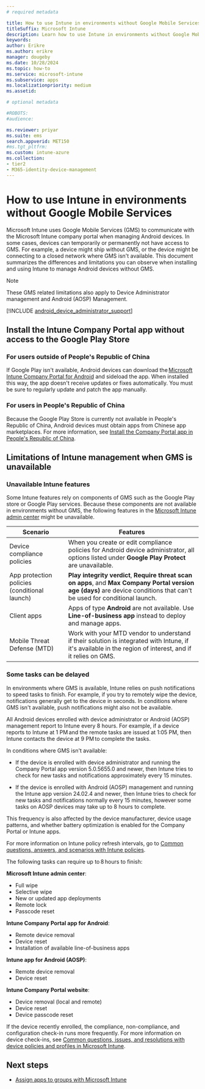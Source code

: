 ```yaml
---
# required metadata

title: How to use Intune in environments without Google Mobile Services
titleSuffix: Microsoft Intune
description: Learn how to use Intune in environments without Google Mobile Services.
keywords:
author: Erikre
ms.author: erikre
manager: dougeby
ms.date: 10/28/2024
ms.topic: how-to
ms.service: microsoft-intune
ms.subservice: apps
ms.localizationpriority: medium
ms.assetid: 

# optional metadata

#ROBOTS:
#audience:

ms.reviewer: priyar
ms.suite: ems
search.appverid: MET150
#ms.tgt_pltfrm:
ms.custom: intune-azure
ms.collection:
- tier2
- M365-identity-device-management
---
```


# How to use Intune in environments without Google Mobile Services

Microsoft Intune uses Google Mobile Services (GMS) to communicate with the Microsoft Intune company portal when managing Android devices. In some cases, devices can temporarily or permanently not have access to GMS. For example, a device might ship without GMS, or the device might be connecting to a closed network where GMS isn't available. This document summarizes the differences and limitations you can observe when installing and using Intune to manage Android devices without GMS.

> [!NOTE]
> These GMS related limitations also apply to Device Administrator management and Android (AOSP) Management.

[!INCLUDE [android_device_administrator_support](../includes/android-device-administrator-support.md)]

## Install the Intune Company Portal app without access to the Google Play Store

### For users outside of People's Republic of China

If Google Play isn't available, Android devices can download the [Microsoft Intune Company Portal for Android](https://www.microsoft.com/download/details.aspx?id=49140) and sideload the app. When installed this way, the app doesn't receive updates or fixes automatically. You must be sure to regularly update and patch the app manually.

### For users in People's Republic of China

Because the Google Play Store is currently not available in People's Republic of China, Android devices must obtain apps from Chinese app marketplaces. For more information, see [Install the Company Portal app in People's Republic of China](../user-help/install-company-portal-android-china.md).

## Limitations of Intune management when GMS is unavailable

### Unavailable Intune features

Some Intune features rely on components of GMS such as the Google Play store or Google Play services. Because these components are not available in environments without GMS, the following features in the [Microsoft Intune admin center](https://go.microsoft.com/fwlink/?linkid=2109431) might be unavailable.  

| Scenario  | Features  |
|---|---|
| Device compliance policies  | When you create or edit compliance policies for Android device administrator, all options listed under **Google Play Protect** are unavailable.  |
| App protection policies (conditional launch)  | **Play integrity verdict**, **Require threat scan on apps**, and **Max Company Portal version age (days)** are device conditions that can't be used for conditional launch.  |
| Client apps  | Apps of type **Android** are not available. Use **Line-of-business app** instead to deploy and manage apps.  |
| Mobile Threat Defense (MTD)  | Work with your MTD vendor to understand if their solution is integrated with Intune, if it's available in the region of interest, and if it relies on GMS.  |

### Some tasks can be delayed

In environments where GMS is available, Intune relies on push notifications to speed tasks to finish. For example, if you try to remotely wipe the device, notifications generally get to the device in seconds. In conditions where GMS isn't available, push notifications might also not be available.

All Android devices enrolled with device administrator or Android (AOSP) management report to Intune every 8 hours. For example, if a device reports to Intune at 1 PM and the remote tasks are issued at 1:05 PM, then Intune contacts the device at 9 PM to complete the tasks.

In conditions where GMS isn't available:

- If the device is enrolled with device administrator and running the Company Portal app version 5.0.5655.0 and newer, then Intune tries to check for new tasks and notifications approximately every 15 minutes.

- If the device is enrolled with Android (AOSP) management and running the Intune app version 24.02.4 and newer, then Intune tries to check for new tasks and notifications normally every 15 minutes, however some tasks on AOSP devices may take up to 8 hours to complete.

This frequency is also affected by the device manufacturer, device usage patterns, and whether battery optimization is enabled for the Company Portal or Intune apps.

For more information on Intune policy refresh intervals, go to [Common questions, answers, and scenarios with Intune policies](../configuration/device-profile-troubleshoot.md).

The following tasks can require up to 8 hours to finish:

**Microsoft Intune admin center**:

- Full wipe
- Selective wipe
- New or updated app deployments
- Remote lock
- Passcode reset

**Intune Company Portal app for Android**:

- Remote device removal
- Device reset
- Installation of available line-of-business apps

**Intune app for Android (AOSP)**:

- Remote device removal
- Device reset

**Intune Company Portal website**:

- Device removal (local and remote)
- Device reset
- Device passcode reset

If the device recently enrolled, the compliance, non-compliance, and configuration check-in runs more frequently. For more information on device check-ins, see [Common questions, issues, and resolutions with device policies and profiles in Microsoft Intune](../configuration/device-profile-troubleshoot.md).

## Next steps

- [Assign apps to groups with Microsoft Intune](../apps/apps-deploy.md)
